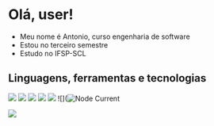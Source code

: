 # Olá, user!
- Meu nome é Antonio, curso engenharia de software
- Estou no terceiro semestre
- Estudo no IFSP-SCL

## Linguagens, ferramentas e tecnologias
![](https://img.shields.io/badge/Python-3776AB?style=for-the-badge&logo=python&logoColor=white)
![](https://img.shields.io/badge/HTML5-E34F26?style=for-the-badge&logo=html5&logoColor=white)
![](https://img.shields.io/badge/CSS-239120?&style=for-the-badge&logo=css3&logoColor=white)
![](https://img.shields.io/badge/JavaScript-323330?style=for-the-badge&logo=javascript&logoColor=F7DF1E)
![](https://img.shields.io/badge/C-00599C?style=for-the-badge&logo=c&logoColor=white)
![](![Node Current](https://img.shields.io/node/v/:packageName)

[![](https://github-readme-stats.vercel.app/api?username=antonioacampos)](https://github.com/anuraghazra/github-readme-stats)
